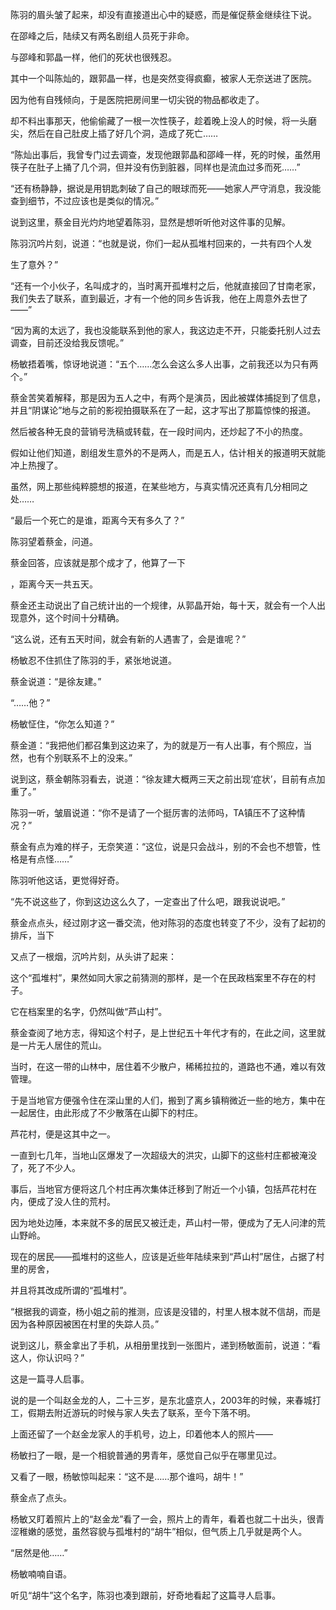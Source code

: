 陈羽的眉头皱了起来，却没有直接道出心中的疑惑，而是催促蔡金继续往下说。

在邵峰之后，陆续又有两名剧组人员死于非命。

与邵峰和郭晶一样，他们的死状也很残忍。

其中一个叫陈灿的，跟郭晶一样，也是突然变得疯癫，被家人无奈送进了医院。

因为他有自残倾向，于是医院把房间里一切尖锐的物品都收走了。

却不料出事那天，他偷偷藏了一根一次性筷子，趁着晚上没人的时候，将一头磨尖，然后在自己肚皮上插了好几个洞，造成了死亡……

“陈灿出事后，我曾专门过去调查，发现他跟郭晶和邵峰一样，死的时候，虽然用筷子在肚子上捅了几个洞，但并没有伤到脏器，同样也是流血过多而死……”

“还有杨静静，据说是用钥匙刺破了自己的眼球而死——她家人严守消息，我没能查到细节，不过应该也是类似的情况。”

说到这里，蔡金目光灼灼地望着陈羽，显然是想听听他对这件事的见解。

陈羽沉吟片刻，说道：“也就是说，你们一起从孤堆村回来的，一共有四个人发

生了意外？”

“还有一个小伙子，名叫成才的，当时离开孤堆村之后，他就直接回了甘南老家，我们失去了联系，直到最近，才有一个他的同乡告诉我，他在上周意外去世了——”

“因为离的太远了，我也没能联系到他的家人，我这边走不开，只能委托别人过去调查，目前还没给我反馈呢。”

杨敏捂着嘴，惊讶地说道：“五个……怎么会这么多人出事，之前我还以为只有两个。”

蔡金苦笑着解释，那是因为五人之中，有两个是演员，因此被媒体捕捉到了信息，并且“阴谋论”地与之前的影视拍摄联系在了一起，这才写出了那篇惊悚的报道。

然后被各种无良的营销号洗稿或转载，在一段时间内，还炒起了不小的热度。

假如让他们知道，剧组发生意外的不是两人，而是五人，估计相关的报道明天就能冲上热搜了。

虽然，网上那些纯粹臆想的报道，在某些地方，与真实情况还真有几分相同之处……

“最后一个死亡的是谁，距离今天有多久了？”

陈羽望着蔡金，问道。

蔡金回答，应该就是那个成才了，他算了一下

，距离今天一共五天。

蔡金还主动说出了自己统计出的一个规律，从郭晶开始，每十天，就会有一个人出现意外，这个时间十分精确。

“这么说，还有五天时间，就会有新的人遇害了，会是谁呢？”

杨敏忍不住抓住了陈羽的手，紧张地说道。

蔡金说道：“是徐友建。”

“……他？”

杨敏怔住，“你怎么知道？”

蔡金道：“我把他们都召集到这边来了，为的就是万一有人出事，有个照应，当然，也有个别联系不上的没来。”

说到这，蔡金朝陈羽看去，说道：“徐友建大概两三天之前出现‘症状’，目前有点加重了。”

陈羽一听，皱眉说道：“你不是请了一个挺厉害的法师吗，TA镇压不了这种情况？”

蔡金有点为难的样子，无奈笑道：“这位，说是只会战斗，别的不会也不想管，性格是有点怪……”

陈羽听他这话，更觉得好奇。

“先不说这些了，你到这边这么久了，一定查出了什么吧，跟我说说吧。”

蔡金点点头，经过刚才这一番交流，他对陈羽的态度也转变了不少，没有了起初的排斥，当下

又点了一根烟，沉吟片刻，从头讲了起来：

这个“孤堆村”，果然如同大家之前猜测的那样，是一个在民政档案里不存在的村子。

它在档案里的名字，仍然叫做“芦山村”。

蔡金查阅了地方志，得知这个村子，是上世纪五十年代才有的，在此之间，这里就是一片无人居住的荒山。

当时，在这一带的山林中，居住着不少散户，稀稀拉拉的，道路也不通，难以有效管理。

于是当地官方便强令住在深山里的人们，搬到了离乡镇稍微近一些的地方，集中在一起居住，由此形成了不少散落在山脚下的村庄。

芦花村，便是这其中之一。

一直到七几年，当地山区爆发了一次超级大的洪灾，山脚下的这些村庄都被淹没了，死了不少人。

事后，当地官方便将这几个村庄再次集体迁移到了附近一个小镇，包括芦花村在内，便成了没人住的荒村。

因为地处边陲，本来就不多的居民又被迁走，芦山村一带，便成为了无人问津的荒山野岭。

现在的居民——孤堆村的这些人，应该是近些年陆续来到“芦山村”居住，占据了村里的房舍，

并且将其改成所谓的“孤堆村”。

“根据我的调查，杨小姐之前的推测，应该是没错的，村里人根本就不信胡，而是因为各种原因被困在村里的失踪人员。”

说到这儿，蔡金拿出了手机，从相册里找到一张图片，递到杨敏面前，说道：“看这人，你认识吗？”

这是一篇寻人启事。

说的是一个叫赵金龙的人，二十三岁，是东北盛京人，2003年的时候，来春城打工，假期去附近游玩的时候与家人失去了联系，至今下落不明。

上面还留了一个赵金龙家人的手机号，边上，印着他本人的照片——

杨敏扫了一眼，是一个相貌普通的男青年，感觉自己似乎在哪里见过。

又看了一眼，杨敏惊叫起来：“这不是……那个谁吗，胡牛！”

蔡金点了点头。

杨敏又盯着照片上的“赵金龙”看了一会，照片上的青年，看着也就二十出头，很青涩稚嫩的感觉，虽然容貌与孤堆村的“胡牛”相似，但气质上几乎就是两个人。

“居然是他……”

杨敏喃喃自语。

听见“胡牛”这个名字，陈羽也凑到跟前，好奇地看起了这篇寻人启事。
